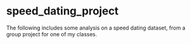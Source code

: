 # speed_dating_project
The following includes some analysis on a speed dating dataset, from a group project for one of my classes.
